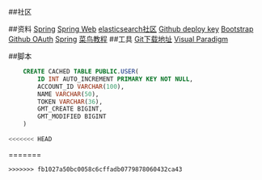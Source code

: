 ##社区

##资料
[Spring](https://spring.io/guides)
[Spring Web](https://spring.io/guides/gs/serving-web-content/)
[elasticsearch社区](https://elasticsearch.cn/explore)
[Github deploy key](https://developer.github.com/v3/guides/managing-deploy-keys/#deploy-keys)
[Bootstrap](https://develop.github.com/apps/buiding-oauth-apps/creating-an-oauth-app/)
[Github OAuth](https://developer.github.com/apps/building-oauth-apps/)
[Spring](https://docs.spring.io/spring/docs/current/spring-framework-reference/data-access.html#spring-data-tier)
[菜鸟教程](https://www.runoob.com/)
##工具
[Git下载地址](https://git-scm.com/download)
[Visual Paradigm](https://www.visual-paradigm.com)

##脚本
```sql
    CREATE CACHED TABLE PUBLIC.USER(
        ID INT AUTO_INCREMENT PRIMARY KEY NOT NULL,
        ACCOUNT_ID VARCHAR(100),
        NAME VARCHAR(50),
        TOKEN VARCHAR(36),
        GMT_CREATE BIGINT,
        GMT_MODIFIED BIGINT
    )
    
<<<<<<< HEAD
```
=======

```
>>>>>>> fb1027a50bc0058c6cffadb0779878060432ca43
